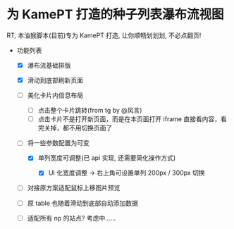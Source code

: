 # 为 KamePT 打造的种子列表瀑布流视图

RT, 本油猴脚本(目前)专为 KamePT 打造, 让你顺畅划划划, 不必点翻页!

- 功能列表

  - [x] 瀑布流基础排版
  - [x] 滑动到底部刷新页面
  - [ ] 美化卡片内信息布局

    - [ ] 点击整个卡片跳转(from tg by @风言)
    - [ ] 点击卡片不是打开新页面，而是在本页面打开 iframe 直接看内容，看完关掉，都不用切换页面了

  - [ ] 将一些参数配置为可变

    - [x] 单列宽度可调整(已 api 实现, 还需要简化操作方式)

      - [x] UI 化宽度调整 -> 右上角可设置单列 200px / 300px 切换

  - [ ] 对接原方案适配鼠标上移图片预览
  - [ ] 原 table 也随着滑动到底部自动添加数据
  - [ ] 适配所有 np 的站点? 考虑中......
